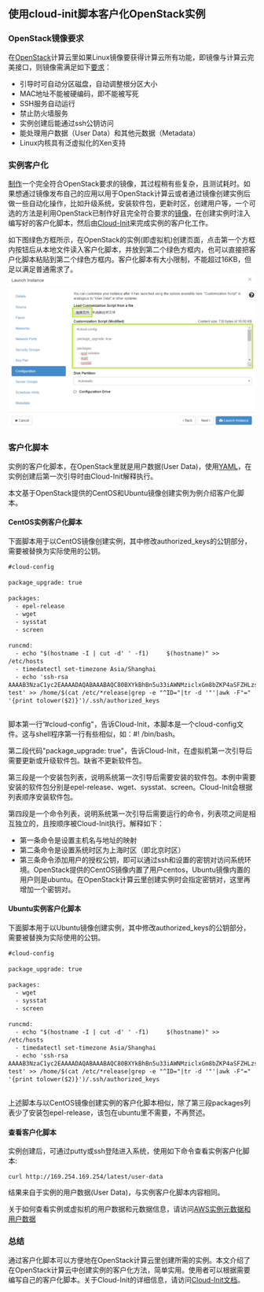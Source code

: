 ## 使用cloud-init脚本客户化OpenStack实例


### OpenStack镜像要求

在[OpenStack](https://en.wikipedia.org/wiki/OpenStack "OpenStack")计算云里如果Linux镜像要获得计算云所有功能，即镜像与计算云完美接口，则镜像需满足如下[要求](https://docs.openstack.org/image-guide/openstack-images.html "镜像要求")：
- 引导时可自动分区磁盘，自动调整根分区大小
- MAC地址不能被硬编码，即不能被写死
- SSH服务自动运行
- 禁止防火墙服务
- 实例创建后能通过ssh公钥访问
- 能处理用户数据（User Data）和其他元数据（Metadata）
- Linux内核具有泛虚拟化的Xen支持


### 实例客户化

[制作](https://docs.openstack.org/image-guide/create-images-automatically.html "制作镜像方法")一个完全符合OpenStack要求的镜像，其过程稍有些复杂，且测试耗时。如果想通过镜像发布自己的应用以用于OpenStack计算云或者通过镜像创建实例后做一些自动化操作，比如升级系统，安装软件包，更新时区，创建用户等，一个可选的方法是利用OpenStack已制作好且完全符合要求的[镜像](https://docs.openstack.org/image-guide/obtain-images.html "OpenStack提供的镜像")，在创建实例时注入编写好的客户化脚本，然后由[Cloud-Init](https://cloudinit.readthedocs.io/en/latest/ "Cloud-Init的具体描述")来完成实例的客户化工作。

如下图绿色方框所示，在OpenStack的实例(即虚拟机)创建页面，点击第一个方框内按钮后从本地文件读入客户化脚本，并放到第二个绿色方框内，也可以直接把客户化脚本粘贴到第二个绿色方框内。客户化脚本有大小限制，不能超过16KB，但足以满足普通需求了。
![alt text](images/user_data.png "客户化实例")


### 客户化脚本

实例的客户化脚本，在OpenStack里就是用户数据(User Data)，使用[YAML](https://en.wikipedia.org/wiki/YAML "YAML Ain't Markup Language")，在实例创建后第一次引导时由Cloud-Init解释执行。

本文基于OpenStack提供的CentOS和Ubuntu镜像创建实例为例介绍客户化脚本。

#### CentOS实例客户化脚本

下面脚本用于以CentOS镜像创建实例，其中修改authorized_keys的公钥部分，需要被替换为实际使用的公钥。
```
#cloud-config

package_upgrade: true

packages:
  - epel-release
  - wget
  - sysstat
  - screen

runcmd:
  - echo "$(hostname -I | cut -d' ' -f1)     $(hostname)" >> /etc/hosts
  - timedatectl set-timezone Asia/Shanghai
  - echo 'ssh-rsa AAAAB3NzaC1yc2EAAAADAQABAAABAQC80BXYkBhBn5u33iAWNMziclxGm8bZKP4aSFZHLzslWn/qaY02g28N7MhCz8GGfxkCbigXchr8ReXnIEpIn0L2JQqGtXX8Bv3PoUzIiZ5MCD1YDNIdXnt0NVAzOrArFaMYyD3QoFzoiG42DjBcSUFmQjstEft+e5BDnbMOr9fxX5cFUW87MQU3iErNLyNCqwmQNmZrmBBHcgyhiSrUmvDw3oXeqJtPjuXiXOPogWAFaAKil5NYNpCoPm+yF86I3SCTW5aatGXdqu/j42dXIew6wMo6nL7DAWp22Tp91Z1/ZAuJ9ClRHyGltPdz7IKFU0nshUW3dVBtv3OFf/XjW4Et test' >> /home/$(cat /etc/*release|grep -e "^ID="|tr -d '"'|awk -F"=" '{print tolower($2)}')/.ssh/authorized_keys   
  
```

脚本第一行”#cloud-config"，告诉Cloud-Init，本脚本是一个cloud-config文件。这与shell程序第一行有些相似，如：#! /bin/bash。

第二段代码"package_upgrade: true"，告诉Cloud-Init，在虚拟机第一次引导后需要更新或升级软件包。缺省不更新软件包。

第三段是一个安装包列表，说明系统第一次引导后需要安装的软件包。本例中需要安装的软件包分别是epel-release、wget、sysstat、screen。Cloud-Init会根据列表顺序安装软件包。

第四段是一个命令列表，说明系统第一次引导后需要运行的命令，列表项之间是相互独立的，且按顺序被Cloud-Init执行。解释如下：
- 第一条命令是设置主机名与地址的映射
- 第二条命令是设置系统时区为上海时区（即北京时区）
- 第三条命令添加用户的授权公钥，即可以通过ssh和设置的密钥对访问系统环境。OpenStack提供的CentOS镜像内置了用户centos，Ubuntu镜像内置的用户则是ubuntu。在OpenStack计算云里创建实例时会指定密钥对，这里再增加一个密钥对。


#### Ubuntu实例客户化脚本

下面脚本用于以Ubuntu镜像创建实例，其中修改authorized_keys的公钥部分，需要被替换为实际使用的公钥。
```
#cloud-config

package_upgrade: true

packages:
  - wget
  - sysstat
  - screen

runcmd:
  - echo "$(hostname -I | cut -d' ' -f1)     $(hostname)" >> /etc/hosts
  - timedatectl set-timezone Asia/Shanghai
  - echo 'ssh-rsa AAAAB3NzaC1yc2EAAAADAQABAAABAQC80BXYkBhBn5u33iAWNMziclxGm8bZKP4aSFZHLzslWn/qaY02g28N7MhCz8GGfxkCbigXchr8ReXnIEpIn0L2JQqGtXX8Bv3PoUzIiZ5MCD1YDNIdXnt0NVAzOrArFaMYyD3QoFzoiG42DjBcSUFmQjstEft+e5BDnbMOr9fxX5cFUW87MQU3iErNLyNCqwmQNmZrmBBHcgyhiSrUmvDw3oXeqJtPjuXiXOPogWAFaAKil5NYNpCoPm+yF86I3SCTW5aatGXdqu/j42dXIew6wMo6nL7DAWp22Tp91Z1/ZAuJ9ClRHyGltPdz7IKFU0nshUW3dVBtv3OFf/XjW4Et test' >> /home/$(cat /etc/*release|grep -e "^ID="|tr -d '"'|awk -F"=" '{print tolower($2)}')/.ssh/authorized_keys   
 
```

上述脚本与以CentOS镜像创建实例的客户化脚本相似，除了第三段packages列表少了安装包epel-release，该包在ubuntu里不需要，不再赘述。

#### 查看客户化脚本

实例创建后，可通过putty或ssh登陆进入系统，使用如下命令查看实例客户化脚本:
```
curl http://169.254.169.254/latest/user-data  
```
结果来自于实例的用户数据(User Data)，与实例客户化脚本内容相同。

关于如何查看实例或虚拟机的用户数据和元数据信息，请访问[AWS实例元数据和用户数据](https://docs.aws.amazon.com/AWSEC2/latest/UserGuide/ec2-instance-metadata.html  "实例元数据和用户数据")


### 总结

通过客户化脚本可以方便地在OpenStack计算云里创建所需的实例。本文介绍了在OpenStack计算云中创建实例的客户化方法，简单实用。使用者可以根据需要编写自己的客户化脚本。关于Cloud-Init的详细信息，请访问[Cloud-Init文档](https://cloudinit.readthedocs.io/en/latest/ "Cloud-Init文档")。